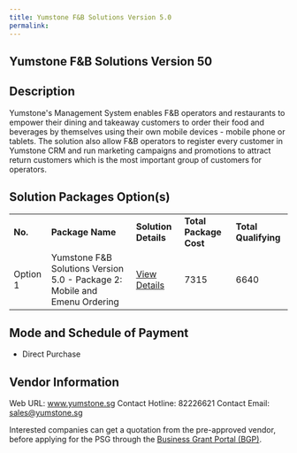 ```yaml
---
title: Yumstone F&B Solutions Version 5.0
permalink: 
---
```


## Yumstone F&B Solutions Version 50

## Description

Yumstone's Management System enables F&B operators and restaurants to empower their dining and takeaway customers to order their food and beverages by themselves using their own mobile devices - mobile phone or tablets.  The solution also allow F&B operators to register every customer in Yumstone CRM and run marketing campaigns and promotions to attract return customers which is the most important group of customers for operators.

## Solution Packages Option(s)

<table>
<tr>
<td><b>No.</b></td>
<td><b>Package Name</b></td>
<td><b>Solution Details</b></td>
<td><b>Total Package Cost</b></td>
<td><b>Total Qualifying</b></td>
</tr>
<tr>
<td>Option 1</td>
<td>Yumstone F&B Solutions Version 5.0 - Package 2: Mobile and Emenu Ordering</td>
<td><a href='https://www.gobusiness.gov.sg/images/psg/Desensitised_Yumstone_Annex_3_CR_wef_20_Jan_2022_Part_2.pdf'>View Details</a></td>
<td>7315</td>
<td>6640</td>
</tr>
</table>

## Mode and Schedule of Payment

 - Direct Purchase

## Vendor Information

 Web URL: www.yumstone.sg 
Contact Hotline: 82226621 
Contact Email: sales@yumstone.sg 


Interested companies can get a quotation from the pre-approved vendor, before applying for the PSG through the <a href='https://www.businessgrants.gov.sg/'>Business Grant Portal (BGP)</a>.
